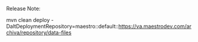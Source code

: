 Release Note:

mvn clean deploy -DaltDeploymentRepository=maestro::default::https://va.maestrodev.com/archiva/repository/data-files
